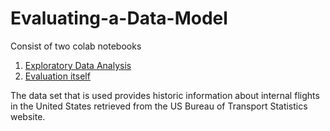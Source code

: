 # Evaluating-a-Data-Model

Consist of two colab notebooks 
1. [Exploratory Data Analysis](/Exploratory_Data_Analysis_Datalab%2C_BigQuery.ipynb)
2. [Evaluation itself](/Evaluating_a_Data_Model.ipynb)

The data set that is used provides historic information about internal flights in the United States retrieved from the US Bureau of Transport Statistics website. 
